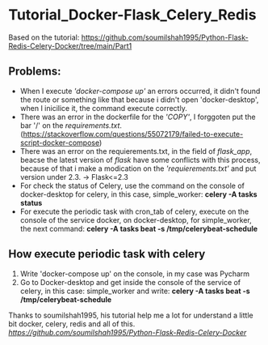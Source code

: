 # Tutorial_Docker-Flask_Celery_Redis

Based on the tutorial: https://github.com/soumilshah1995/Python-Flask-Redis-Celery-Docker/tree/main/Part1

## Problems:

 - When I execute _'docker-compose up'_ an errors occurred, it didn't found the route or something like that because i didn't open 'docker-desktop', when I inicilice it, the command execute correctly.
 - There was an error in the dockerfile for the _'COPY'_, I forggoten put the bar '/' on the _requirements.txt_. (https://stackoverflow.com/questions/55072179/failed-to-execute-script-docker-compose)
 - There was an error on the requierements.txt, in the field of _flask_app_, beacse the latest version of _flask_ have some conflicts with this process, because of that i make a modication on the _'requierements.txt'_ and put version under 2.3. -> Flask<=2.3
 - For check the status of Celery, use the command on the console of docker-desktop for celery, in this case, simple_worker: __celery -A tasks status__
 - For execute the periodic task with cron_tab of celery, execute on the console of the service docker, on docker-desktop, for simple_worker, the next command: __celery -A tasks beat -s /tmp/celerybeat-schedule__

## How execute periodic task with celery

1. Write 'docker-compose up' on the console, in my case was Pycharm
2. Go to Docker-desktop and get inside the console of the service of celery, in this case: simple_worker and write: __celery -A tasks beat -s /tmp/celerybeat-schedule__


Thanks to soumilshah1995, his tutorial help me a lot for understand a little bit docker, celery, redis and all of this. 
_https://github.com/soumilshah1995/Python-Flask-Redis-Celery-Docker_
